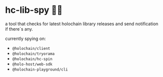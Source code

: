 # hc-lib-spy 🕵️‍♂️

a tool that checks for latest holochain library releases and send notification if there`s any.

currently spying on:
- `@holochain/client`
- `@holochain/tryorama`
- `@holochain/hc-spin`
- `@holo-host/web-sdk`
- `@holochain-playground/cli`
